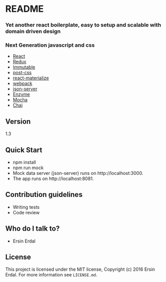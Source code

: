 # README #


### Yet another react boilerplate, easy to setup and scalable with domain driven design ###
### Next Generation javascript and css ###

* <a href='https://facebook.github.io/react/'>React</a>
* <a href='http://redux.js.org/'>Redux</a>
* <a href='https://facebook.github.io/immutable-js/'>Immutable</a>
* <a href='http://postcss.org/'>post-css</a>
* <a href='https://react-materialize.github.io/'>react-materialize</a>
* <a href='https://webpack.github.io/'>webpack</a>
* <a href='https://github.com/typicode/json-server'>json-server</a>
* <a href='http://airbnb.io/enzyme/'>Enzyme</a>
* <a href='https://mochajs.org/'>Mocha</a>
* <a href='http://chaijs.com/'>Chai</a>


## Version
1.3

## Quick Start

* npm install
* npm run mock 
* Mock data server (json-server) runs on http://localhost:3000.
* The app runs on http://localhost:8081.

## Contribution guidelines
* Writing tests
* Code review

## Who do I talk to?
* Ersin Erdal


## License

This project is licensed under the MIT license, Copyright (c) 2016 Ersin Erdal. For more information see `LICENSE.md`.